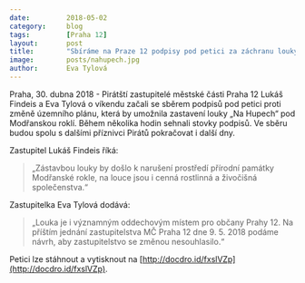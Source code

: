 ```yaml
---
date:         2018-05-02
category:     blog
tags:         [Praha 12]
layout:       post
title:        "Sbíráme na Praze 12 podpisy pod petici za záchranu louky u Modřanské rokle" 
image:        posts/nahupech.jpg
author:       Eva Tylová
---
```


Praha, 30. dubna 2018 - Pirátští zastupitelé městské části Praha 12 Lukáš Findeis a Eva Tylová o víkendu začali se sběrem podpisů pod petici proti změně územního plánu, která by umožnila zastavení louky „Na Hupech“ pod Modřanskou roklí. Během několika hodin sehnali stovky podpisů. Ve sběru budou spolu s dalšími příznivci Pirátů pokračovat i další dny.

Zastupitel Lukáš Findeis říká: 

> „Zástavbou louky by došlo k narušení prostředí přírodní památky Modřanské rokle, na louce jsou i cenná rostlinná a živočišná společenstva.“ 

Zastupitelka Eva Tylová dodává: 

> „Louka je i významným oddechovým místem pro občany Prahy 12. Na příštím jednání zastupitelstva MČ Praha 12 dne 9. 5. 2018 podáme návrh, aby zastupitelstvo se změnou nesouhlasilo.“

Petici lze stáhnout a vytisknout na [http://docdro.id/fxslVZp](http://docdro.id/fxslVZp).
